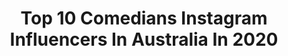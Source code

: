 ---
title: Top 10 Comedians Instagram Influencers In Australia In 2020
description: >-
  Find top comedians Instagram influencers in Australia in 2020. Most popular hashtags: #sexeducation #netflix #gayfit #internationalwomensday.
platform: Instagram
profiles:
  - username: "joelcreasey"
    fullname: >-
      Joel Creasey
    location: "Australia"
    followers: 143068
    engagement: 370
    commentsToLikes: 0.034827
    avatar: "https://scontent-ams4-1.cdninstagram.com/v/t51.2885-19/10467758_1505584083010858_282461720_a.jpg?_nc_ht=scontent-ams4-1.cdninstagram.com&_nc_ohc=U8v9Z4jnkMYAX8cyo1k&oh=de6895afba8fea3a750e58f921291dd2&oe=5EB9DF9B"
    verified: true
    hashtags: "#skagenstylestud, #eurovision, #collab, #zoossa"
  - username: "jessperkins"
    fullname: >-
      Jess ‘Bop’ Perkins
    location: "Australia"
    followers: 7408
    engagement: 767
    commentsToLikes: 0.016031
    avatar: "https://scontent-lhr8-1.cdninstagram.com/v/t51.2885-19/s320x320/61749533_415274565985371_5355600501855485952_n.jpg?_nc_ht=scontent-lhr8-1.cdninstagram.com&_nc_ohc=-gB6WSTO348AX_EBpWc&oh=f53e5dd1b4e4ca5c4eeb9bbd9c15c391&oe=5EB9E328"
    verified: false
    hashtags: "#giveaway, #woah, #ausmusictshirtday, #hottest100"
  - username: "tomoarmstrong"
    fullname: >-
      Tom Armstrong
    location: "Australia"
    followers: 10285
    engagement: 631
    commentsToLikes: 0.017954
    avatar: "https://scontent-ams4-1.cdninstagram.com/v/t51.2885-19/s320x320/67562725_2254017451555283_4337302032722427904_n.jpg?_nc_ht=scontent-ams4-1.cdninstagram.com&_nc_ohc=YOs2-d8HGWcAX_bFJ14&oh=ab9c6cfb6c1ba6ad6d7bf31475d230c6&oe=5EB8C1C6"
    verified: false
    hashtags: "#killtonypodcast, #dollypartonchallange, #outofthemoney, #coronatime"
  - username: "mawaanr"
    fullname: >-
      Mawaan 'MANGO' Rizwan
    location: "Australia"
    followers: 18765
    engagement: 443
    commentsToLikes: 0.026020
    avatar: "https://scontent-lhr8-1.cdninstagram.com/v/t51.2885-19/s320x320/65497544_597583324097533_2456248198369378304_n.jpg?_nc_ht=scontent-lhr8-1.cdninstagram.com&_nc_ohc=t0ujL9Tdu70AX99DnOp&oh=a63d03082cdc98a9df5c3fb1de165eae&oe=5EB9FB94"
    verified: true
    hashtags: "#tuneintoherorange, #sexkidsavedmylife, #internationalwomensday, #sydneymardigras"
  - username: "cougarmorrison"
    fullname: >-
      cougar morrison
    location: "Australia"
    followers: 16960
    engagement: 247
    commentsToLikes: 0.089334
    avatar: "https://scontent-lhr8-1.cdninstagram.com/v/t51.2885-19/s320x320/90350339_1061261530921857_127539745344454656_n.jpg?_nc_ht=scontent-lhr8-1.cdninstagram.com&_nc_ohc=zNVlja3EfEIAX-cU9KM&oh=2cca945a5f0e3c334eb18dddd92e18ae&oe=5EB9A3FA"
    verified: false
    hashtags: "#sydney, #booty, #cooking, #dragqueenmerch"
  - username: "petajean_"
    fullname: >-
      P E T A K E L L Y
    location: "Australia"
    followers: 61939
    engagement: 332
    commentsToLikes: 0.080654
    avatar: "https://scontent-ams4-1.cdninstagram.com/v/t51.2885-19/s320x320/84613544_493766784845690_5824863740943663104_n.jpg?_nc_ht=scontent-ams4-1.cdninstagram.com&_nc_ohc=fxXuo6d6eV8AX8JTpZB&oh=9b54ded7143ada8c743c48245611829c&oe=5EBAE57C"
    verified: true
    hashtags: "#choiceprivilege, #mybrain, #isocribs, #iwd2020"
  - username: "kingthelonious"
    fullname: >-
      THELONIOUS MARTIN
    location: "Australia"
    followers: 9357
    engagement: 472
    commentsToLikes: 0.023578
    avatar: "https://scontent-ams4-1.cdninstagram.com/v/t51.2885-19/s320x320/91672544_2882406795199800_3806381531623063552_n.jpg?_nc_ht=scontent-ams4-1.cdninstagram.com&_nc_ohc=fNC9YSSHW7UAX9ZKj_O&oh=30ac5e31e09f9a68e09e46bca08c03ad&oe=5EB2D84A"
    verified: false
    hashtags: "#35mm, #film"
  - username: "nikkiosborneofficial"
    fullname: >-
      Nikki Osborne
    location: "Australia"
    followers: 33553
    engagement: 306
    commentsToLikes: 0.051364
    avatar: "https://scontent-ams4-1.cdninstagram.com/v/t51.2885-19/s320x320/85005408_880828192429752_7385893935664594944_n.jpg?_nc_ht=scontent-ams4-1.cdninstagram.com&_nc_ohc=BL3liLBhEaEAX8Lkaym&oh=24b71d7712578bd3e622a8f0327f22f7&oe=5EBA7B66"
    verified: false
    hashtags: "#happyhour, #coronavirus, #cruiseship, #coles"
  - username: "ashhess"
    fullname: >-
      Ashley Hesseltine
    location: "Australia"
    followers: 103704
    engagement: 1163
    commentsToLikes: 0.008595
    avatar: "https://scontent-lhr8-1.cdninstagram.com/v/t51.2885-19/s320x320/81768547_276243930015884_6833335917608960000_n.jpg?_nc_ht=scontent-lhr8-1.cdninstagram.com&_nc_ohc=osZvYK3XnIMAX9F_8O3&oh=cb0c4a2039709328631866f051c80989&oe=5EBC700C"
    verified: true
    hashtags: "#bumblebetter, #internationalwomensday, #revolve, #staythefuckhome"
  - username: "dilrukj"
    fullname: >-
      Dilruk Jayasinha
    location: "Australia"
    followers: 17356
    engagement: 240
    commentsToLikes: 0.056678
    avatar: "https://scontent-ams4-1.cdninstagram.com/v/t51.2885-19/s320x320/75256782_1840830506046831_6319521158853033984_n.jpg?_nc_ht=scontent-ams4-1.cdninstagram.com&_nc_ohc=DeE-QD0ABs0AX_tJNQT&oh=6c09402176cce9f497168a2e26d90576&oe=5EBB1C9B"
    verified: false
    hashtags: "#doublechicken, #workingfromhome, #cheatday, #dilrookiecooking"
---